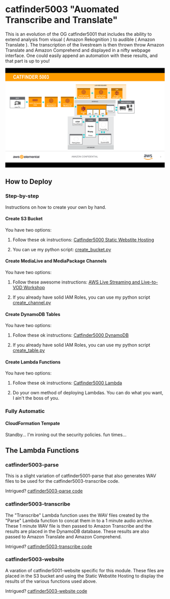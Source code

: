 # catfinder5003 "Auomated Transcribe and Translate"

This is an evolution of the OG catfinder5001 that includes the ability to extend analysis from visual ( Amazon Rekognition ) to audible ( Amazon Translate ). The transcription of the livestream is then thrown throw Amazon Translate and Amazon Comprehend and displayed in a nifty webpage interface. One could easily append an automation with these results, and that part is up to you!

![catfinder5003 diagram](catfinder5003.png)

## How to Deploy

### Step-by-step

Instructions on how to create your own by hand.

#### Create S3 Bucket

You have two options:

1. Follow these ok instructions: [Catfinder5000 Static Webstite Hosting](../catfinder5000/LAB/1_StaticWebHosting/README.md)

2. You can ue my python script: [create_bucket.py](catfinder5003-createchannel/create_bucket.py)

#### Create MediaLive and MediaPackage Channels

You have two options:

1. Follow these awesome instructions: [AWS Live Streaming and Live-to-VOD Workshop](https://github.com/aws-samples/aws-media-services-simple-live-workflow)

1. If you already have solid IAM Roles, you can use my python script [create_channel.py](catfinder5003-createchannel/create_channel.py)

#### Create DynamoDB Tables

You have two options:

1. Follow these ok instructions: [Catfinder5000 DynamoDB](../catfinder5000/LAB/2_DynamoDB/README.md)

1. If you already have solid IAM Roles, you can use my python script [create_table.py](catfinder5003-createchannel/create_table.py)

#### Create Lambda Functions

You have two options:

1. Follow these ok instructions: [Catfinder5000 Lambda](../catfinder5000/LAB/3_lambda/README.md)

1. Do your own method of deploying Lambdas. You can do what you want, I ain't the boss of you.

### Fully Automatic

#### CloudFormation Tempate

Standby... I'm ironing out the security policies. fun times...

## The Lambda Functions

### catfinder5003-parse

This is a slight variation of catfinder5001-parse that also generates WAV files to be used for the catfinder5003-transcribe code.

Intrigued? [catfinder5003-parse code](catfinder5003-parse/)

### catfinder5003-transcribe

The "Transcribe" Lambda function uses the WAV files created by the "Parse" Lambda function to concat them in to a 1 minute audio archive. These 1 minute WAV file is then passed to Amazon Transcribe and the results are placed in the DynamoDB database. These results are also passed to Amazon Translate and Amazon Comprehend.

Intrigued? [catfinder5003-transcribe code](catfinder5003-transcribe/)

### catfinder5003-website

A varation of catfinder5001-website specific for this module. These files are placed in the S3 bucket and using the Static Webstite Hosting to display the results of the various functions used above.

Intrigued? [catfinder5003-website code](catfinder5003-website/)
